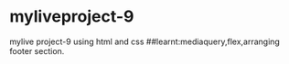 # myliveproject-9
mylive project-9 using html and css
##learnt:mediaquery,flex,arranging footer section.
